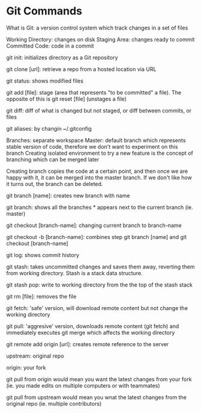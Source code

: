 # Git Commands



What is Git: a version control system which track changes in a set of files

Working Directory: changes on disk
Staging Area: changes ready to commit
Committed Code: code in a commit

git init: initializes directory as a Git repository

git clone [url]: retrieve a repo from a hosted location via URL

git status: shows modified files

git add [file]: stage (area that represents "to be committed" a file). The opposite of this is git reset [file] (unstages a file)

git diff: diff of what is changed but not staged, or diff between commits, or files

git aliases: by changin ~/.gitconfig

Branches: separate workspace
Master: default branch which represents stable version of code, therefore we don't want to experiment on this branch
Creating isolated environment to try a new feature is the concept of branching which can be merged later

Creating branch copies the code at a certain point, and then once we are happy with it, it can be merged into the master branch. If we don't like how it turns out, the branch can be deleted.

git branch [name]: creates new branch with name

git branch: shows all the branches * appears next to the current branch (ie. master)

git checkout [branch-name]: changing current branch to branch-name

git checkout -b [branch-name]: combines step git branch [name] and git checkout [branch-name]

git log: shows commit history

git stash: takes uncommitted changes and saves them away, reverting them from working directory. Stash is a stack data structure.

git stash pop: write to working directory from the the top of the stash stack

git rm [file]: removes the file

git fetch: 'safe' version, will download remote content but not change the working directory

git pull: 'aggresive' version, downloads remote content (git fetch) and immediately executes git merge which affects the working directory

git remote add origin [url]: creates remote reference to the server

upstream: original repo

origin: your fork

git pull from origin would mean you want the latest changes from your fork (ie. you made edits on multiple computers or with teammates)

git pull from upstream would mean you wnat the latest changes from the original repo (ie. multiple contributors)
